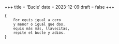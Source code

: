 +++
title = 'Bucle'
date = 2023-12-09
draft = false
+++

	{
		For equis igual a cero
		y menor o igual que dos,
		equis más más, llavecitas,
		repite el bucle y adiós.
	}
